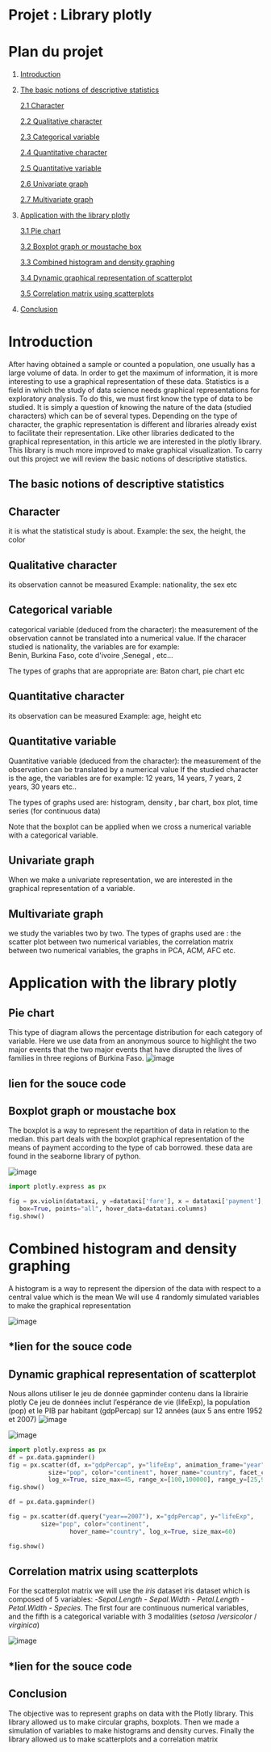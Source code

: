 
# Projet : Library  plotly 

# Plan du projet 
1. <a href="#introduction" target="_blank">Introduction</a> 

2. <a href="#the-basic-notions-of-descriptive-statistics" target="_blank">The basic notions of descriptive statistics</a>

    <a href="#character" target="_blank">2.1 Character</a>
    
     <a href="#qualitative-character" target="_blank">2.2 Qualitative character</a>
     
     <a href="#categorical-variable" target="_blank">2.3 Categorical variable</a>
     
     <a href="#quantitative-character" target="_blank">2.4 Quantitative character</a>
     
     <a href="#quantitative-variable" target="_blank">2.5 Quantitative variable</a>
     
     <a href="#univariate-graph" target="_blank">2.6 Univariate graph</a>
     
     <a href="#multivariate-graph" target="_blank">2.7 Multivariate graph</a>
 3. [Application with the library plotly](#application-with-the-library-plotly)

    <a href="#pie chart" target="_blank">3.1 Pie chart</a>
    
    [3.2 Boxplot graph or moustache box](#boxplot-graph-or-moustache-box)
    
    [3.3 Combined histogram and density graphing](#combined-histogram-and-density-graphing)
    
    [3.4 Dynamic graphical representation of scatterplot](#dynamic-graphical-representation-of-scatterplot)
    
    [3.5 Correlation matrix using scatterplots](#correlation-matrix-using-scatterplots) 
    
4. [Conclusion](#conclusion)

   
   

# Introduction  

After having obtained a sample or counted a population, one usually has a large volume of data. In order to get the maximum of information, it is more interesting to use a graphical representation of these data. Statistics is a field in which the study of data science needs graphical representations for exploratory analysis. To do this, we must first know the type of data to be studied. It is simply a question of knowing the nature of the data (studied characters) which can be of several types. Depending on the type of character, the graphic representation is different and libraries already exist to facilitate their representation. Like other libraries dedicated to the graphical representation, in this article we are interested in the plotly library. This library is much more improved to make graphical visualization. To carry out this project we will review the basic notions of descriptive statistics.

## The basic notions of descriptive statistics
##  Character
it is what the statistical study is about.
Example: the sex, the height, the color 
## Qualitative character
its observation cannot be measured
Example: nationality, the sex etc
## Categorical variable
categorical variable (deduced from the character): the measurement of the observation cannot be translated into a numerical value.
If the characer studied is nationality, the variables are for example:  
Benin, Burkina Faso, cote d'ivoire ,Senegal , etc...

The types of graphs that are appropriate are: 
Baton chart, pie chart etc

## Quantitative character
its observation can be measured
Example: age, height etc

## Quantitative variable 
Quantitative variable (deduced from the character): the measurement of the observation can be translated by a numerical value
If the studied character is the age, the variables are for example: 12 years, 14 years, 7 years, 2 years, 30 years etc..

The types of graphs used are: histogram, density , bar chart, 
box plot, time series (for continuous data)

Note that the boxplot can be applied when we cross a numerical variable with a categorical variable.

## Univariate graph
When we make a univariate representation, we are interested in the graphical representation of a variable.

## Multivariate graph
we study the variables two by two. 
The types of graphs used are : the scatter plot between two numerical variables,
the correlation matrix between two numerical variables, the graphs in PCA, ACM, AFC etc.

# Application with the library plotly
## Pie chart
This type of diagram allows the percentage distribution for each category of variable.
Here we use data from an anonymous source to highlight the two major events that 
the two major events that have disrupted the lives of families in three regions of Burkina Faso.
![image](image/pie_chart.png)
## lien for the souce code

## Boxplot graph or moustache box 
The boxplot is a way to represent the repartition of data in relation to the median. 
this part deals with the boxplot graphical representation of the means of payment according to the type of cab borrowed. these data are found in the seaborne library of python.

![image](image/boxplot_taxi.png)
 
 ```python
import plotly.express as px

fig = px.violin(datataxi, y =datataxi['fare'], x = datataxi['payment'],color =datataxi['color'],
    box=True, points="all", hover_data=datataxi.columns)
fig.show()
```



# Combined histogram and density graphing 
 
A histogram is a way to represent the dipersion of the data with respect to a central value which is the mean
We will use 4 randomly simulated variables to make the graphical representation

![image](image/histogramme_plot.png)
## *lien for the souce code

## Dynamic graphical representation of scatterplot 
Nous allons utiliser le jeu de donnée gapminder contenu dans la librairie plotly
Ce jeu de données inclut l’espérance de vie (lifeExp), la population (pop) et le PIB par habitant (gdpPercap) sur 12 années (aux 5 ans entre 1952 et 2007)
![image](image/dynamique_scaterplot.png)

![image](image/scaterplot_live_pib.png)

```python
import plotly.express as px
df = px.data.gapminder()
fig = px.scatter(df, x="gdpPercap", y="lifeExp", animation_frame="year", animation_group="country",
           size="pop", color="continent", hover_name="country", facet_col="continent",
           log_x=True, size_max=45, range_x=[100,100000], range_y=[25,90])
fig.show()
```

```python
df = px.data.gapminder()

fig = px.scatter(df.query("year==2007"), x="gdpPercap", y="lifeExp",
         size="pop", color="continent",
                 hover_name="country", log_x=True, size_max=60)

fig.show()
```


## Correlation matrix using scatterplots  
For the scatterplot matrix we will use the *iris* dataset
iris dataset which is composed of 5 variables: -*Sepal.Length* - *Sepal.Width* - *Petal.Length* - *Petal.Width* - *Species*. The first four are continuous numerical variables, and the fifth is a categorical variable with 3 modalities (*setosa* /*versicolor* / *virginica*)

![image](image/matrice_correlation_plot.png)

## *lien for the souce code

## Conclusion
The objective was to represent graphs on data with the Plotly library. This library allowed us to make circular graphs, boxplots. Then we made a simulation of variables to make histograms and density curves. Finally the library allowed us to make scatterplots and a correlation matrix